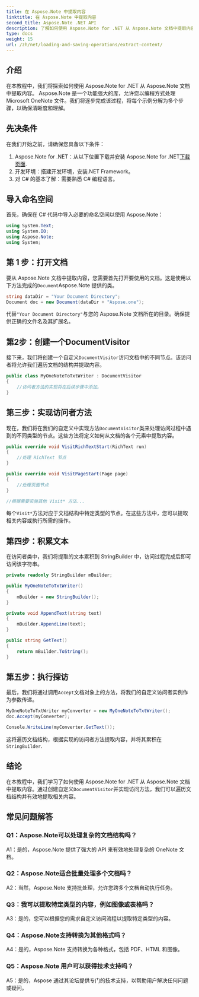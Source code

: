 ```yaml
---
title: 在 Aspose.Note 中提取内容
linktitle: 在 Aspose.Note 中提取内容
second_title: Aspose.Note .NET API
description: 了解如何使用 Aspose.Note for .NET 从 Aspose.Note 文档中提取内容。这个综合教程将逐步指导您完成整个过程。
type: docs
weight: 15
url: /zh/net/loading-and-saving-operations/extract-content/
---
```

## 介绍

在本教程中，我们将探索如何使用 Aspose.Note for .NET 从 Aspose.Note 文档中提取内容。 Aspose.Note 是一个功能强大的库，允许您以编程方式处理 Microsoft OneNote 文件。我们将逐步完成该过程，将每个示例分解为多个步骤，以确保清晰度和理解。

## 先决条件

在我们开始之前，请确保您具备以下条件：

1.  Aspose.Note for .NET：从以下位置下载并安装 Aspose.Note for .NET[下载页面](https://releases.aspose.com/note/net/).
2. 开发环境：搭建开发环境，安装.NET Framework。
3. 对 C# 的基本了解：需要熟悉 C# 编程语言。

## 导入命名空间

首先，确保在 C# 代码中导入必要的命名空间以使用 Aspose.Note：

```csharp
using System.Text;
using System.IO;
using Aspose.Note;
using System;
```

## 第 1 步：打开文档

要从 Aspose.Note 文档中提取内容，您需要首先打开要使用的文档。这是使用以下方法完成的`Document`Aspose.Note 提供的类。

```csharp
string dataDir = "Your Document Directory";
Document doc = new Document(dataDir + "Aspose.one");
```

代替`"Your Document Directory"`与您的 Aspose.Note 文档所在的目录。确保提供正确的文件名及其扩展名。

## 第2步：创建一个DocumentVisitor

接下来，我们将创建一个自定义`DocumentVisitor`访问文档中的不同节点。该访问者将允许我们遍历文档的结构并提取内容。

```csharp
public class MyOneNoteToTxtWriter : DocumentVisitor
{
    //访问者方法的实现将在后续步骤中添加。
}
```

## 第三步：实现访问者方法

现在，我们将在我们的自定义中实现方法`DocumentVisitor`类来处理访问过程中遇到的不同类型的节点。这些方法将定义如何从文档的各个元素中提取内容。

```csharp
public override void VisitRichTextStart(RichText run)
{
    //处理 RichText 节点
}

public override void VisitPageStart(Page page)
{
    //处理页面节点
}

//根据需要实施其他 Visit* 方法...
```

每个`Visit*`方法对应于文档结构中特定类型的节点。在这些方法中，您可以提取相关内容或执行所需的操作。

## 第四步：积累文本

在访问者类中，我们将提取的文本累积到 StringBuilder 中，访问过程完成后即可访问该字符串。

```csharp
private readonly StringBuilder mBuilder;

public MyOneNoteToTxtWriter()
{
    mBuilder = new StringBuilder();
}

private void AppendText(string text)
{
    mBuilder.AppendLine(text);
}

public string GetText()
{
    return mBuilder.ToString();
}
```

## 第五步：执行探访

最后，我们将通过调用`Accept`文档对象上的方法，将我们的自定义访问者实例作为参数传递。

```csharp
MyOneNoteToTxtWriter myConverter = new MyOneNoteToTxtWriter();
doc.Accept(myConverter);

Console.WriteLine(myConverter.GetText());
```

这将遍历文档结构，根据实现的访问者方法提取内容，并将其累积在`StringBuilder`.

## 结论

在本教程中，我们学习了如何使用 Aspose.Note for .NET 从 Aspose.Note 文档中提取内容。通过创建自定义`DocumentVisitor`并实现访问方法，我们可以遍历文档结构并有效地提取相关内容。

## 常见问题解答

### Q1：Aspose.Note可以处理复杂的文档结构吗？

A1：是的，Aspose.Note 提供了强大的 API 来有效地处理复杂的 OneNote 文档。

### Q2：Aspose.Note适合批量处理多个文档吗？

A2：当然，Aspose.Note 支持批处理，允许您跨多个文档自动执行任务。

### Q3：我可以提取特定类型的内容，例如图像或表格吗？

A3：是的，您可以根据您的需求自定义访问流程以提取特定类型的内容。

### Q4：Aspose.Note支持转换为其他格式吗？

A4：是的，Aspose.Note 支持转换为各种格式，包括 PDF、HTML 和图像。

### Q5：Aspose.Note 用户可以获得技术支持吗？

A5：是的，Aspose 通过其论坛提供专门的技术支持，以帮助用户解决任何问题或疑问。